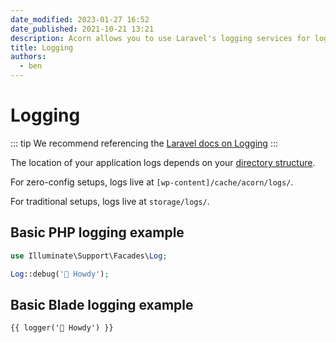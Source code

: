 ```yaml
---
date_modified: 2023-01-27 16:52
date_published: 2021-10-21 13:21
description: Acorn allows you to use Laravel's logging services for logging messages to files, the system error log, and even Slack.
title: Logging
authors:
  - ben
---
```


# Logging

::: tip
We recommend referencing the [Laravel docs on Logging](https://laravel.com/docs/9.x/logging)
:::

The location of your application logs depends on your [directory structure](/acorn/docs/directory-structure/).

For zero-config setups, logs live at `[wp-content]/cache/acorn/logs/`.

For traditional setups, logs live at `storage/logs/`.

## Basic PHP logging example

```php
use Illuminate\Support\Facades\Log;

Log::debug('👋 Howdy');
```

## Basic Blade logging example

```blade
{{ logger('👋 Howdy') }}
```
